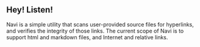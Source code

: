 ## Hey!  Listen!

Navi is a simple utility that scans user-provided source files for hyperlinks, and verifies the integrity of those links.  The current scope of Navi is to support html and markdown files, and Internet and relative links.

